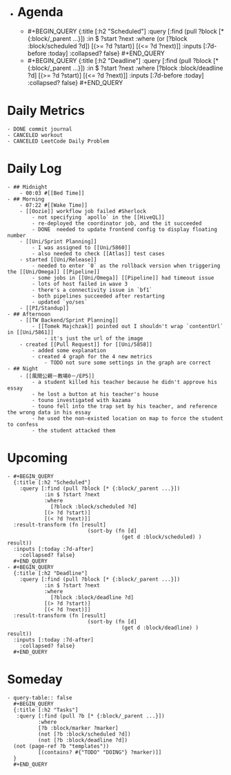 - # Agenda
	- #+BEGIN_QUERY
	  {:title [:h2 "Scheduled"]
	    :query [:find (pull ?block [* {:block/_parent ...}])
	            :in $ ?start ?next
	            :where
	            (or
	              [?block :block/scheduled ?d])
	            [(>= ?d ?start)]
	            [(<= ?d ?next)]]
	  :inputs [:7d-before :today]
	    :collapsed? false}
	  #+END_QUERY
	- #+BEGIN_QUERY
	  {:title [:h2 "Deadline"]
	    :query [:find (pull ?block [* {:block/_parent ...}])
	            :in $ ?start ?next
	            :where
	              [?block :block/deadline ?d]
	            [(>= ?d ?start)]
	            [(<= ?d ?next)]]
	    :inputs [:7d-before :today]
	    :collapsed? false}
	  #+END_QUERY
# Daily Metrics
	- DONE commit journal
	- CANCELED workout
	- CANCELED LeetCode Daily Problem
# Daily Log
	- ## Midnight
		- 00:03 #[[Bed Time]]
	- ## Morning
		- 07:22 #[[Wake Time]]
		- [[Oozie]] workflow job failed #Sherlock
			- not specifying `apollo` in the [[HiveQL]]
			- re-deployed the coordinator job, and the it succeeded
			- DONE  needed to update frontend config to display floating number
		- [[Uni/Sprint Planning]]
			- I was assigned to [[Uni/5860]]
			- also needed to check [[Atlas]] test cases
		- started [[Uni/Release]]
			- needed to enter `0` as the rollback version when triggering the [[Uni/Omega]] [[Pipeline]]
			- some jobs in [[Uni/Omega]] [[Pipeline]] had timeout issue
			- lots of host failed in wave 3
			- there's a connectivity issue in `bf1`
			- both pipelines succeeded after restarting
			- updated `yo/ses`
		- [[PI/Standup]]
	- ## Afternoon
		- [[TW Backend/Sprint Planning]]
			- [[Tomek Majchzak]] pointed out I shouldn't wrap `contentUrl` in [[Uni/5861]]
				- it's just the url of the image
		- created [[Pull Request]] for [[Uni/5858]]
			- added some explanation
			- created 4 graph for the 4 new metrics
				- TODO not sure some settings in the graph are correct
	- ## Night
		- [[風間公親－教場0－/EP5]]
			- a student killed his teacher because he didn't approve his essay
			- he lost a button at his teacher's house
			- touno investigated with kazama
			- touno fell into the trap set by his teacher, and reference the wrong data in his essay
			- he used the non-existed location on map to force the student to confess
			- the student attacked them
# Upcoming
	- #+BEGIN_QUERY
	  {:title [:h2 "Scheduled"]
	    :query [:find (pull ?block [* {:block/_parent ...}])
	            :in $ ?start ?next
	            :where
	              [?block :block/scheduled ?d]
	            [(> ?d ?start)]
	            [(< ?d ?next)]]
	  :result-transform (fn [result]
	                          (sort-by (fn [d]
	                                     (get d :block/scheduled) ) result))    
	  :inputs [:today :7d-after]
	    :collapsed? false}
	  #+END_QUERY
	- #+BEGIN_QUERY
	  {:title [:h2 "Deadline"]
	    :query [:find (pull ?block [* {:block/_parent ...}])
	            :in $ ?start ?next
	            :where
	              [?block :block/deadline ?d]
	            [(> ?d ?start)]
	            [(< ?d ?next)]]
	  :result-transform (fn [result]
	                          (sort-by (fn [d]
	                                     (get d :block/deadline) ) result))    
	  :inputs [:today :7d-after]
	    :collapsed? false}
	  #+END_QUERY
# Someday
	- query-table:: false
	  #+BEGIN_QUERY
	  {:title [:h2 "Tasks"]
	   :query [:find (pull ?b [* {:block/_parent ...}])
	          :where
	          [?b :block/marker ?marker]
	          (not [?b :block/scheduled ?d])
	          (not [?b :block/deadline ?d])
	  (not (page-ref ?b "templates"))
	          [(contains? #{"TODO" "DOING"} ?marker)]]
	  }
	  #+END_QUERY
